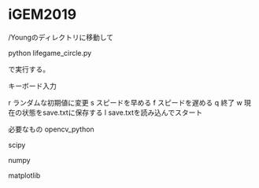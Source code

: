 # iGEM2019

/Youngのディレクトリに移動して

python lifegame_circle.py

で実行する。

キーボード入力

r ランダムな初期値に変更
s スピードを早める
f スピードを遅める
q 終了
w 現在の状態をsave.txtに保存する
l save.txtを読み込んでスタート


必要なもの
opencv_python

scipy

numpy

matplotlib
